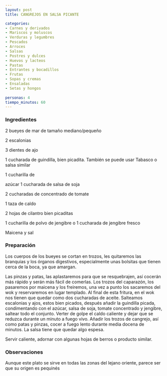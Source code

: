 ```yaml
---
layout: post
title: CANGREJOS EN SALSA PICANTE

categories:
- Carnes y derivados
- Mariscos y moluscos
- Verduras y legumbres
- Pescados
- Arroces
- Salsas
- Postres y dulces
- Huevos y lacteos
- Pastas
- Entrantes y bocadillos
- Frutas
- Sopas y cremas
- Ensaladas
- Setas y hongos
 
personas: 4 
tiempo_minutos: 60 
---
```

<h3>Ingredientes</h3>
2 bueyes de mar de tamaño mediano/pequeño

2 escalonias

3 dientes de ajo

1 cucharada de guindilla, bien picadita. También se puede usar Tabasco o salsa similar

1 cucharilla de

azúcar 1 cucharada de salsa de soja

2 cucharadas de concentrado de tomate

1 taza de caldo

2 hojas de cilantro bien picaditas

1 cucharilla de polvo de jengibre o 1 cucharada de jengibre fresco

Maicena y sal

<h3>Preparación</h3>
Los cuerpos de los bueyes se cortan en trozos, les quitaremos las branquias y los órganos digestivos, especialmente unas bolsitas que tienen cerca de la boca, ya que amargan.

Las pinzas y patas, las aplastaremos para que se resquebrajen, así cocerán más rápido y serán más fácil de comerlas. Los trozos del caparazón, los pasaremos por maicena y los freiremos, una vez a punto los sacaremos del wok y reservaremos en lugar templado. Al final de esta fritura, en el wok nos tienen que quedar como dos cucharadas de aceite. Salteamos escalonias y ajos, estos bien picados, después añadir la guindilla picada, condimentando con el azúcar, salsa de soja, tomate concentrado y jengibre, saltear todo el conjunto. Verter de golpe el caldo caliente y dejar que se reduzca durante un minuto a fuego vivo. Añadir los trozos de cangrejo, así como patas y pinzas, cocer a fuego lento durante media docena de minutos. La salsa tiene que quedar algo espesa.

Servir caliente, adornar con algunas hojas de berros o producto similar.

<h3>Observaciones</h3>
Aunque este plato se sirve en todas las zonas del lejano oriente, parece ser que su origen es pequinés

